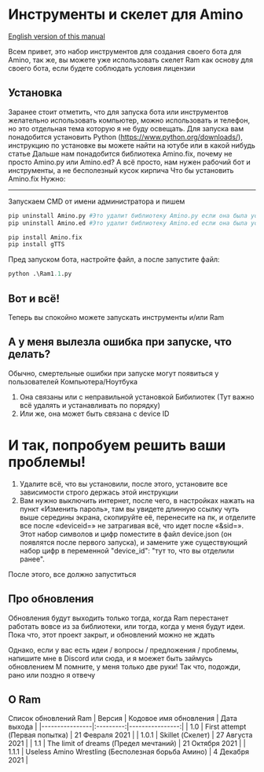  # Инструменты и скелет для Amino

[English version of this manual](https://github.com/CamilaTokisaki/amino-bot_and_tools/blob/main/READMEen.md)

Всем привет, это набор инструментов для создания своего бота для Amino, так же, вы можете уже использовать скелет Ram как основу для своего бота, если будете соблюдать условия лицензии

## Установка
Заранее стоит отметить, что для запуска бота или инструментов желательно использовать компьютер, можно использовать и телефон, но это отдельная тема которую я не буду освещать.
Для запуска вам понадобится установить Python (https://www.python.org/downloads/), инструкцию по установке вы можете найти на ютубе или в какой нибудь статье
Дальше нам понадобится библиотека Amino.fix, почему не просто Amino.py или Amino.ed? А всё просто, нам нужен рабочий бот и инструменты, а не бесполезный кусок кирпича
Что бы установить Amino.fix Нужно:
____
Запускаем CMD от имени администратора и пишем
```py
pip uninstall Amino.py #Это удалит библиотеку Amino.py если она была установлена ранее
pip uninstall Amino.ed #Это удалит библиотеку Amino.ed если она была установлена ранее
```
```py
pip install Amino.fix
pip install gTTS
```
Пред запуском бота, настройте файл, а после запустите файл:
```py
python .\Ram1.1.py
```
## Вот и всё!
Теперь вы спокойно можете запускать инструменты и/или Ram

## А у меня вылезла ошибка при запуске, что делать?
Обычно, смертельные ошибки при запуске могут появиться у пользователей Компьютера/Ноутбука

1. Она связаны или с неправильной установкой Бибилиотек (Тут важно всё удалять и устанавливать по порядку)
2. Или же, она может быть связана с device ID

# И так, попробуем решить ваши проблемы!

1. Удалите всё, что вы установили, после этого, установите все зависимости строго держась этой инструкции
2. Вам нужно выключить интернет, после чего, в настройках нажать на пункт «Изменить пароль», там вы увидете длинную ссылку чуть выше середины экрана, скопируйте её, перенесите на пк, и отделите все после «deviceid=» не затрагивая всё, что идет после «&sid=». Этот набор символов и цифр поместите в файл device.json (он появлятся после первого запуска), и замените уже существующий набор цифр в переменной "device_id": "тут то, что вы отделили ранее".

После этого, все должно запуститься

## Про обновления
Обновления будут выходить только тогда, когда Ram перестанет работать вовсе из за библиотеки, или тогда, когда у меня будут идеи. Пока что, этот проект закрыт, и обновлений можно не ждать

Однако, если у вас есть идеи / вопросы / предложения / проблемы, напишите мне в Discord или сюда, и я моежет быть займусь обновлением
М помните, у меня только две руки! Так что, подожди, рано или поздно я отвечу

## О Ram
Список обновлений Ram
| Версия | Кодовое имя обновления | Дата выхода |
|----------------|:---------:|----------------:|
| 1.0 | First attempt (Первая попытка) | 21 Февраля 2021 |
| 1.0.1 | Skillet (Скелет) | 27 Августа 2021 |
| 1.1 | The limit of dreams (Предел мечтаний) | 21 Октября 2021 |
| 1.1.1 | Useless Amino Wrestling (Бесполезная борьба Амино) | 4 Декабря 2021 |
